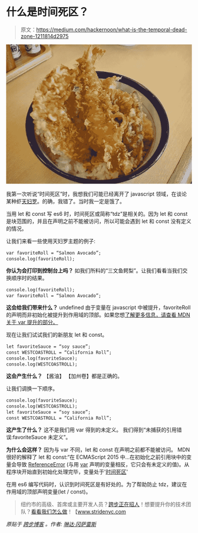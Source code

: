 # 什么是时间死区？

> 原文：<https://medium.com/hackernoon/what-is-the-temporal-dead-zone-1211814d2975>

![](img/91a4882de3eb531e5ec3afc6e19bdae8.png)

我第一次听说“时间死区”时，我想我们可能已经离开了 javascript 领域，在谈论某种虾[天妇罗](https://en.wikipedia.org/wiki/Tempura)。的确，我错了。当时我一定是饿了。

当用 let 和 const 写 es6 时，时间死区或简称“tdz”是相关的。因为 let 和 const 是块范围的，并且在声明之前不能被访问，所以可能会遇到 let 和 const 没有定义的情况。

让我们来看一些使用天妇罗主题的例子:

```
var favoriteRoll = “Salmon Avocado”;
console.log(favoriteRoll); 
```

**你认为会打印到控制台上吗？**
如我们所料的“三文鱼鳄梨”。让我们看看当我们交换顺序时的结果。

```
console.log(favoriteRoll); 
var favoriteRoll = “Salmon Avocado”;
```

**这会给我们带来什么？**
undefined
由于变量在 javascript 中被提升，favoriteRoll 的声明而非初始化被提升到作用域的顶部。如果您想[了解更多信息，请查看 MDN 关于 var 提升的部分。](https://developer.mozilla.org/en-US/docs/Web/JavaScript/Reference/Statements/var#var_hoisting)

现在让我们试试我们的新朋友 let 和 const。

```
let favoriteSauce = “soy sauce”;
const WESTCOASTROLL = “California Roll”;
console.log(favoriteSauce);
console.log(WESTCOASTROLL);
```

**这会产生什么？** 【酱油】
【加州卷】都是正确的。

让我们调换一下顺序。

```
console.log(favoriteSauce);
console.log(WESTCOASTROLL);
let favoriteSauce = “soy sauce”;
const WESTCOASTROLL = “California Roll”;
```

**这产生了什么？**
这不是我们用 var 得到的未定义。
我们得到“未捕获的引用错误:favoriteSauce 未定义”。

**为什么会这样？**
因为与 var 不同，let 和 const 在声明之前都不能被访问。
MDN 很好的解释了 let 和 const:“在 ECMAScript 2015 中…在初始化之前引用块中的变量会导致 [ReferenceError](https://developer.mozilla.org/en-US/docs/JavaScript/Reference/Global_Objects/ReferenceError) (与用 [var](https://developer.mozilla.org/en-US/docs/Web/JavaScript/Reference/Statements/var#var_hoisting) 声明的变量相反，它只会有未定义的值)。从程序块开始直到初始化处理完毕，变量处于'[时间死区](https://developer.mozilla.org/en-US/docs/Web/JavaScript/Reference/Statements/let#Temporal_dead_zone_and_errors_with_let)'

在用 es6 编写代码时，认识到时间死区是有好处的。为了帮助防止 tdz，建议在作用域的顶部声明变量(let / const)。

> 纽约市的高级、首席或主要开发人员？[跨步正在招人](https://www.stridenyc.com/careers)！想要提升你的技术团队？[看看我们怎么做](https://www.stridenyc.com/our-work)！【www.stridenyc.com 

*原贴于* [*跨步博客*](https://www.stridenyc.com/blog/what-is-the-temporal-dead-zone) *。作者:* [*琳达·冈萨雷斯*](https://www.linkedin.com/in/lingonzalez/)